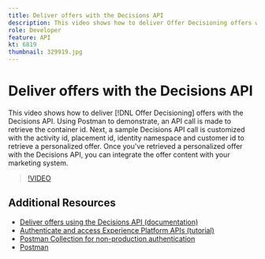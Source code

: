 ```yaml
---
title: Deliver offers with the Decisions API
description: This video shows how to deliver Offer Decisioning offers with the Decisions API. 
role: Developer
feature: API
kt: 6819
thumbnail: 329919.jpg
---
```


# Deliver offers with the Decisions API

This video shows how to deliver [!DNL Offer Decisioning] offers with the Decisions API. Using Postman to demonstrate, an API call is made to retrieve the container id. Next, a sample Decisions API call is customized with the activity id, placement id, identity namespace and customer id to retrieve a personalized offer. Once you've retrieved a personalized offer with the Decisions API, you can integrate the offer content with your marketing system.

>[!VIDEO](https://video.tv.adobe.com/v/329919?quality=12&learn=on)


## Additional Resources

* [Deliver offers using the Decisions API (documentation)](https://experienceleague.adobe.com/docs/offer-decisioning/using/api-reference/offer-delivery/deliver-offers.html)
* [Authenticate and access Experience Platform APIs (tutorial)](https://experienceleague.adobe.com/docs/platform-learn/tutorials/platform-api-authentication.html)
* [Postman Collection for non-production authentication](https://github.com/adobe/experience-platform-postman-samples/tree/master/apis/ims)
* [Postman](https://www.postman.com/)